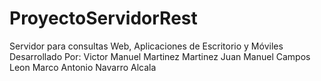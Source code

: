 # ProyectoServidorRest
Servidor para consultas Web, Aplicaciones de Escritorio y Móviles
Desarrollado Por:
Victor Manuel Martinez Martinez
Juan Manuel Campos Leon
Marco Antonio Navarro Alcala
